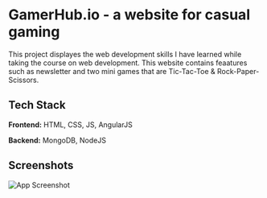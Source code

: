 
# GamerHub.io - a website for casual gaming

This project displayes the web development skills I have learned while taking the course on web development. This website contains feaatures such as newsletter and two mini games that are Tic-Tac-Toe & Rock-Paper-Scissors. 
 

## Tech Stack

**Frontend:** HTML, CSS, JS, AngularJS

**Backend:** MongoDB, NodeJS


## Screenshots

![App Screenshot]()

